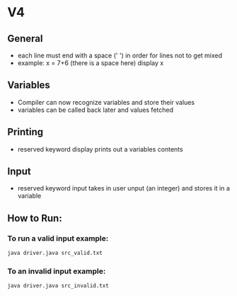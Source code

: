 # V4

## General

- each line must end with a space (' ') in order for lines not to get mixed
- example:
  x = 7+6 (there is a space here)
  display x

## Variables

- Compiler can now recognize variables and store their values
- variables can be called back later and values fetched

## Printing

- reserved keyword display prints out a variables contents

## Input

- reserved keyword input takes in user unput (an integer) and stores it in a variable

## How to Run:

### To run a valid input example:

```sh
java driver.java src_valid.txt
```

### To an invalid input example:

```sh
java driver.java src_invalid.txt
```

